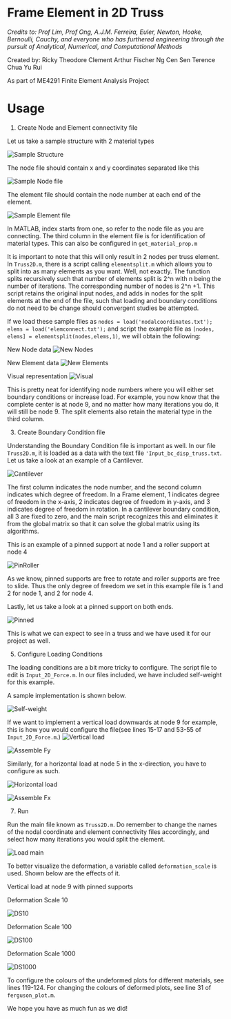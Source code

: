 # Frame Element in 2D Truss

*Credits to: Prof Lim, Prof Ong, A.J.M. Ferreira, Euler, Newton, Hooke, Bernoulli, Cauchy, and everyone who has furthered engineering through the pursuit of Analytical, Numerical, and Computational Methods*

Created by:
Ricky Theodore
Clement Arthur Fischer
Ng Cen Sen Terence
Chua Yu Rui

As part of ME4291 Finite Element Analysis Project

# Usage
1. Create Node and Element connectivity file

  Let us take a sample structure with 2 material types
  
  ![Sample Structure](/images/nodeno.png)
  
  The node file should contain x and y coordinates separated like this
  
  ![Sample Node file](/images/nodalcoordinates.JPG)
  
  The element file should contain the node number at each end of the element.
  
  ![Sample Element file](/images/elemcon.JPG)
  
  
  In MATLAB, index starts from one, so refer to the node file as you are connecting. The third column in the element file is for identification of material types. This can also be configured in `get_material_prop.m`
  
  
  It is important to note that this will only result in 2 nodes per truss element. In `Truss2D.m`, there is a script calling `elementsplit.m` which allows you to split into as many elements as you want. Well, not exactly. The function splits recursively such that number of elements split is 2^n with n being the number of iterations. The corresponding number of nodes is 2^n +1. This script retains the original input nodes, and adds in nodes for the split elements at the end of the file, such that loading and boundary conditions do not need to be change should convergent studies be attempted. 
  
  If we load these sample files as `nodes = load('nodalcoordinates.txt'); elems = load('elemconnect.txt');` and script the example file as `[nodes, elems] = elementsplit(nodes,elems,1)`, we will obtain the following:
  
  New Node data
  ![New Nodes](/images/newnodes.JPG)
  
  New Element data
  ![New Elements](/images/newelems.JPG)
  
  Visual representation
  ![Visual](/images/newvisual.JPG)
  
  This is pretty neat for identifying node numbers where you will either set boundary conditions or increase load. For example, you now know that the complete center is at node 9, and no matter how many iterations you do, it will still be node 9. The split elements also retain the material type in the third column.
  
3. Create Boundary Condition file

  Understanding the Boundary Condition file is important as well. In our file `Truss2D.m`, it is loaded as a data with the text file `'Input_bc_disp_truss.txt`. Let us take a look at an example of a Cantilever.
  
  ![Cantilever](/images/cantileverbc.JPG)
  
  The first column indicates the node number, and the second column indicates which degree of freedom. In a Frame element, 1 indicates degree of freedom in the x-axis, 2 indicates degree of freedom in y-axis, and 3 indicates degree of freedom in rotation. In a cantilever boundary condition, all 3 are fixed to zero, and the main script recognizes this and eliminates it from the global matrix so that it can solve the global matrix using its algorithms.
  
  This is an example of a pinned support at node 1 and a roller support at node 4
  
  ![PinRoller](/images/pin1roller4.JPG)
  
  As we know, pinned supports are free to rotate and roller supports are free to slide. Thus the only degree of freedom we set in this example file is 1 and 2 for node 1, and 2 for node 4.
  
  Lastly, let us take a look at a pinned support on both ends.
  
  ![Pinned](/images/pin14.JPG)
  
  This is what we can expect to see in a truss and we have used it for our project as well.
  
  
5. Configure Loading Conditions

  The loading conditions are a bit more tricky to configure. The script file to edit is `Input_2D_Force.m`. In our files included, we have included self-weight for this example. 
  
  A sample implementation is shown below.
  
  ![Self-weight](/images/weight.JPG)
  
  If we want to implement a vertical load downwards at node 9 for example, this is how you would configure the file(see lines 15-17 and 53-55 of `Input_2D_Force.m`.)
  ![Vertical load](/images/vert.JPG)
  
  ![Assemble Fy](/images/fyassemble.JPG)
  
  Similarly, for a horizontal load at node 5 in the x-direction, you have to configure as such.
  
  ![Horizontal load](/images/hor.JPG)
  
  ![Assemble Fx](/images/fxassemble.JPG)
  
7. Run
  
  Run the main file known as `Truss2D.m`. Do remember to change the names of the nodal coordinate and element connectivity files accordingly, and select how many iterations you would split the element.
  
  ![Load main](/images/loadmain.JPG)
  
  To better visualize the deformation, a variable called `deformation_scale` is used. Shown below are the effects of it.
  
  Vertical load at node 9 with pinned supports
  
  Deformation Scale 10
  
  ![DS10](/images/ds10.JPG)
  
  Deformation Scale 100
  
  ![DS100](/images/ds100.JPG)
  
  Deformation Scale 1000
  
  ![DS1000](/images/ds1000.JPG)
  
  
  To configure the colours of the undeformed plots for different materials, see lines 119-124. For changing the colours of deformed plots, see line 31 of `ferguson_plot.m`.
  
  
  
  
We hope you have as much fun as we did!


  
  
  
